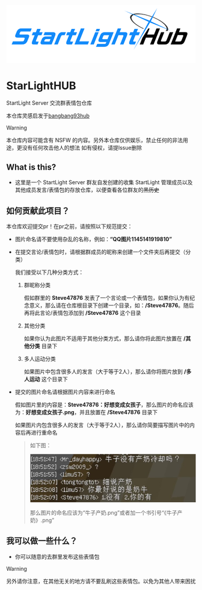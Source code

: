 ![starlighthub](./.github/starlighthub.png)

# StarLightHUB

StartLight Server 交流群表情包仓库

本仓库灵感启发于[bangbang93hub](https://github.com/Mxmilu666/bangbang93HUB/tree/main?tab=readme-ov-file)

> [!WARNING]
>
> 本仓库内容可能含有 NSFW 的内容。另外本仓库仅供娱乐，禁止任何的非法用途，更没有任何攻击他人的想法
> 如有侵权，请提Issue删除

## What is this?

- 这里是一个 StartLight Server 群友自发创建的收集 StartLight 管理成员以及其他成员发言/表情包的存放仓库，以便查看各位群友的~~黑历史~~

## 如何贡献此项目？

本仓库欢迎提交pr！在pr之前，请按照以下规范提交：

- 图片命名请不要使用杂乱的名称，例如：**“QQ图片1145141919810”**

- 在提交言论/表情包时，请根据群成员的昵称来创建一个文件夹后再提交（分类）

  我们接受以下几种分类方式：

  1. 群昵称分类

     假如群里的 **Steve47876** 发表了一个言论或一个表情包，如果你认为有纪念意义，那么请在仓库根目录下创建一个目录，如：**/Steve47876**。随后再将此言论/表情包添加到 **/Steve47876** 这个目录

  2. 其他分类

     如果你认为此图片不适用于其他分类方式，那么请你将此图片放置在 **/其他分类** 目录下

  3. 多人运动分类

     如果图片中包含很多人的发言（大于等于2人），那么请你将图片放到 **/多人运动** 这个目录下

- 提交的图片命名请根据图片内容来进行命名

  假如图片里的内容是：**Steve47876：好想变成女孩子**，那么图片的命名应该为：**好想变成女孩子.png**，并且放置在 **/Steve47876** 目录下
  
  如果图片内包含很多人的发言（大于等于2人），那么请你简要描写图片中的内容后再进行重命名
  
  > 如下图：
  > 
  > ![《牛子产奶》](./多人运动/《牛子产奶》.png)
  > 
  > 那么图片的命名应该为“牛子产奶.png”或者加一个书引号“《牛子产奶》.png”

## 我可以做一些什么？

- 你可以随意的去群里发布这些表情包

> [!WARNING]
>
> 另外请你注意，在其他无关的地方请不要乱刷这些表情包。以免为其他人带来困扰
